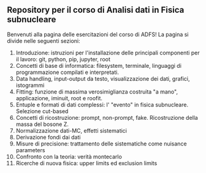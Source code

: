 ## Repository per il corso di Analisi dati in Fisica subnucleare

Benvenuti alla pagina delle esercitazioni del corso di ADFS! La pagina si divide nelle seguenti sezioni:

1) Introduzione: istruzioni per l'installazione delle principali componenti per il lavoro: git, python, pip, jupyter, root
2) Concetti di base di informatica: filesystem, terminale, linguaggi di programmazione compilati e interpretati.
3) Data handling, input-output da testo, visualizzazione dei dati, grafici, istogrammi
4) Fitting: funzione di massima verosimiglianza costruita "a mano", applicazione, iminuit, root e roofit.
5) Entuple e formati di dati complessi: l' "evento" in fisica subnucleare. Selezione cut-based
6) Concetti di ricostruzione: prompt, non-prompt, fake. Ricostruzione della massa del bosone Z.
7) Normalizzazione dati-MC, effetti sistematici
8) Derivazione fondi dai dati
9) Misure di precisione: trattamento delle sistematiche come nuisance parameters
10) Confronto con la teoria: verità montecarlo
11) Ricerche di nuova fisica: upper limits ed exclusion limits
